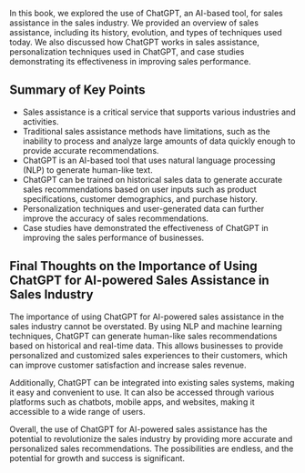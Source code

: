 
In this book, we explored the use of ChatGPT, an AI-based tool, for sales assistance in the sales industry. We provided an overview of sales assistance, including its history, evolution, and types of techniques used today. We also discussed how ChatGPT works in sales assistance, personalization techniques used in ChatGPT, and case studies demonstrating its effectiveness in improving sales performance.

Summary of Key Points
---------------------

* Sales assistance is a critical service that supports various industries and activities.
* Traditional sales assistance methods have limitations, such as the inability to process and analyze large amounts of data quickly enough to provide accurate recommendations.
* ChatGPT is an AI-based tool that uses natural language processing (NLP) to generate human-like text.
* ChatGPT can be trained on historical sales data to generate accurate sales recommendations based on user inputs such as product specifications, customer demographics, and purchase history.
* Personalization techniques and user-generated data can further improve the accuracy of sales recommendations.
* Case studies have demonstrated the effectiveness of ChatGPT in improving the sales performance of businesses.

Final Thoughts on the Importance of Using ChatGPT for AI-powered Sales Assistance in Sales Industry
---------------------------------------------------------------------------------------------------

The importance of using ChatGPT for AI-powered sales assistance in the sales industry cannot be overstated. By using NLP and machine learning techniques, ChatGPT can generate human-like sales recommendations based on historical and real-time data. This allows businesses to provide personalized and customized sales experiences to their customers, which can improve customer satisfaction and increase sales revenue.

Additionally, ChatGPT can be integrated into existing sales systems, making it easy and convenient to use. It can also be accessed through various platforms such as chatbots, mobile apps, and websites, making it accessible to a wide range of users.

Overall, the use of ChatGPT for AI-powered sales assistance has the potential to revolutionize the sales industry by providing more accurate and personalized sales recommendations. The possibilities are endless, and the potential for growth and success is significant.

